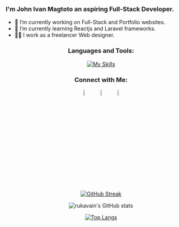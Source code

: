### I'm John Ivan Magtoto an aspiring Full-Stack Developer.

- 🔭 I’m currently working on Full-Stack and Portfolio websites.
- 📖 I’m currently learning Reactjs and Laravel frameworks.
- 👨‍💼 I work as a freelancer Web designer.

<div align="center">
<h3>Languages and Tools:</h3>

[![My Skills](https://skillicons.dev/icons?i=html,arduino,css,bootstrap,mysql,vscode,tailwind,js,laravel,nextjs,nodejs,php,react,vite,visualstudio&perline=9&theme=light)](https://skillicons.dev)

  <h3>Connect with Me:</h3>
  
[<img src="https://img.icons8.com/fluent/48/000000/facebook-new.png" width="6.5%%"/>](https://www.facebook.com/profile.php?id=100007615364945)  &nbsp; [<img src="https://img.icons8.com/fluent/48/000000/instagram-new.png" width="6.5%"/>](https://www.instagram.com/jhn.ivn/)  &nbsp; <a href="mailto:magtoto599@gmail.com"> <img src="https://img.icons8.com/fluent/48/000000/gmail.png" width="6.5%"/>
  
[![GitHub Streak](https://streak-stats.demolab.com/?user=rukavain&theme=transparent&fire=skyblue&ring=skyblue&sideNums=white&currStreakNum=white&dates=white&border_radius=10)](https://git.io/streak-stats)

![rukavain's GitHub stats](https://github-readme-stats.vercel.app/api?username=rukavain&show_icons=true&theme=transparent)

[![Top Langs](https://github-readme-stats.vercel.app/api/top-langs/?username=rukavain&layout=donut-vertical&theme=transparent)](https://github.com/rukavain/github-readme-stats)

</div>
